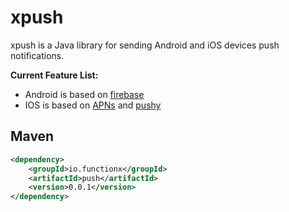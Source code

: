 # xpush

xpush is a Java library for sending Android and iOS devices push notifications.


**Current Feature List:**

- Android is based on [firebase](https://firebase.google.com/docs) 
- IOS is based on [APNs](https://developer.apple.com/library/archive/documentation/NetworkingInternet/Conceptual/RemoteNotificationsPG/CommunicatingwithAPNs.html) and [pushy](https://github.com/jchambers/pushy)


## Maven

```xml
<dependency>
    <groupId>io.functionx</groupId>
    <artifactId>push</artifactId>
    <version>0.0.1</version>
</dependency>
```
